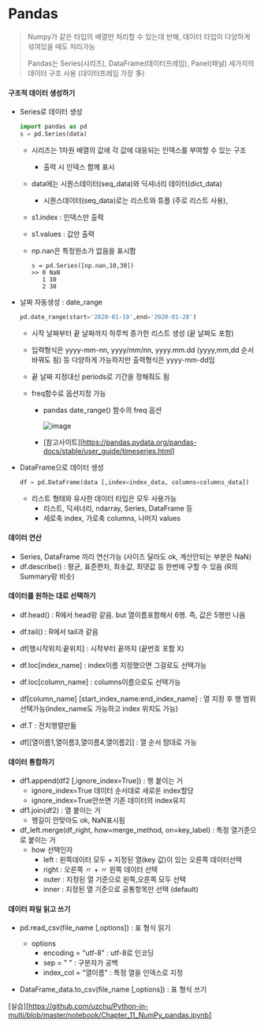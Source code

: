 # Pandas

>Numpy가 같은 타입의 배열만 처리할 수 있는데 반해, 데이터 타입이 다양하게 섞여있을 때도 처리가능
>
>Pandas는 Series(시리즈), DataFrame(데이터프레임), Panel(패널) 세가지의 데이터 구조 사용 (데이터프레임 가장 多)



#### 구조적 데이터 생성하기

- Series로 데이터 생성

  ```python
  import pandas as pd
  s = pd.Series(data)
  ```

  - 시리즈는 1차원 배열의 값에 각 값에 대응되는 인덱스를 부여할 수 있는 구조

    - 출력 시 인덱스 함께 표시

  - data에는 시퀀스데이터(seq_data)와 딕셔너리 데이터(dict_data)

    - 시퀀스데이터(seq_data)로는 리스트와 튜플 (주로 리스트 사용),

  - s1.index : 인덱스만 출력

  - s1.values : 값만 출력

  - np.nan은 특정원소가 없음을 표시함

    ```
    s = pd.Series([np.nan,10,30])
    >> 0 NaN
       1 10
       2 30
    
    ```

  

- 날짜 자동생성 : date_range

  ```python
  pd.date_range(start='2020-01-19',end='2020-01-28')
  ```

  - 시작 날짜부터 끝 날짜까지 하루씩 증가한 리스트 생성 (끝 날짜도 포함)

  - 입력형식은 yyyy-mm-nn, yyyy/mm/nn, yyyy.mm.dd (yyyy,mm,dd 순서 바꿔도 됨) 등 다양하게 가능하지만 출력형식은 yyyy-mm-dd임

  - 끝 날짜 지정대신 periods로 기간을 정해줘도 됨

  - freq함수로 옵션지정 가능

    - pandas date_range() 함수의 freq 옵션

      ![image](https://user-images.githubusercontent.com/58683097/72668489-d1dbaa80-3a6a-11ea-826d-23e0d0960bad.png)

    - [참고사이트][https://pandas.pydata.org/pandas-docs/stable/user_guide/timeseries.html]



- DataFrame으로 데이터 생성

  ```python
  df = pd.DataFrame(data [,index=index_data, columns=columns_data])
  ```

  - 리스트 형태와 유사한 데이터 타입은 모두 사용가능
    - 리스트, 딕셔너리, ndarray, Series, DataFrame 등
    - 세로축 index, 가로축 columns, 나머지 values



#### 데이터 연산

- Series, DataFrame 끼리 연산가능 (사이즈 달라도 ok, 계산안되는 부분은 NaN)
- df.describe() : 평균, 표준편차, 최솟값, 최댓값 등 한번에 구할 수 있음 (R의 Summary랑 비슷)



#### 데이터를 원하는 대로 선택하기

- df.head() : R에서 head랑 같음. but 열이름포함해서 6행. 즉, 값은 5행만 나옴
- df.tail() : R에서 tail과 같음

- df[행시작위치:끝위치] : 시작부터 끝까지 (끝번호 포함 X)
- df.loc[index_name] : index이름 지정했으면 그걸로도 선택가능
- df.loc[column_name] : columns이름으로도 선택가능
- df[column_name] [start_index_name:end_index_name] : 열 지정 후 행 범위 선택가능(index_name도 가능하고 index 위치도 가능)
- df.T : 전치행렬만듦
- df[[열이름1,열이름3,열이름4,열이름2]] : 열 순서 맘대로 가능



#### 데이터 통합하기

- df1.append(df2 [,ignore_index=True]) : 행 붙이는 거
  - ignore_index=True 데이터 순서대로 새로운 index할당
  - ignore_index=True안쓰면 기존 데이터의 index유지
- df1.join(df2) : 열 붙이는 거
  - 행길이 안맞아도 ok, NaN표시됨
- df_left.merge(df_right, how=merge_method, on=key_label) : 특정 열기준으로 붙이는 거
  - how 선택인자
    - left : 왼쪽데이터 모두 + 지정된 열(key 값)이 있는 오른쪽 데이터선택
    - right : 오른쪽        〃       +               〃                 왼쪽 데이터 선택
    - outer : 지정된 열 기준으로 왼쪽,오른쪽 모두 선택
    - inner : 지정된 열 기준으로 공통항목만 선택 (default)



#### 데이터 파일 읽고 쓰기

- pd.read_csv(file_name [,options]) : 표 형식 읽기

  - options
    - encoding = "utf-8" : utf-8로 인코딩
    - sep = " " : 구분자가 공백
    - index_col = "열이름" : 특정 열을 인덱스로 지정

- DataFrame_data.to_csv(file_name [,options]) : 표 형식 쓰기

  

[실습][https://github.com/uzchu/Python-in-multi/blob/master/notebook/Chapter_11_NumPy_pandas.ipynb]